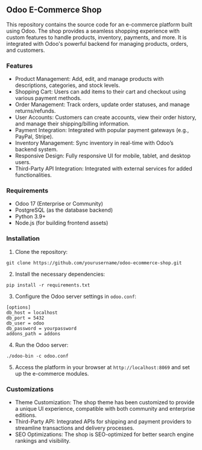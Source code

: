 ## Odoo E-Commerce Shop

This repository contains the source code for an e-commerce platform built using Odoo. The shop provides a seamless shopping experience with custom features to handle products, inventory, payments, and more. It is integrated with Odoo's powerful backend for managing products, orders, and customers.

### Features

- Product Management: Add, edit, and manage products with descriptions, categories, and stock levels.
- Shopping Cart: Users can add items to their cart and checkout using various payment methods.
- Order Management: Track orders, update order statuses, and manage returns/refunds.
- User Accounts: Customers can create accounts, view their order history, and manage their shipping/billing information.
- Payment Integration: Integrated with popular payment gateways (e.g., PayPal, Stripe).
- Inventory Management: Sync inventory in real-time with Odoo’s backend system.
- Responsive Design: Fully responsive UI for mobile, tablet, and desktop users.
- Third-Party API Integration: Integrated with external services for added functionalities.

### Requirements

- Odoo 17 (Enterprise or Community)
- PostgreSQL (as the database backend)
- Python 3.9+
- Node.js (for building frontend assets)


### Installation

1. Clone the repository:

```
git clone https://github.com/yourusername/odoo-ecommerce-shop.git
```

2. Install the necessary dependencies:

```
pip install -r requirements.txt
```

3. Configure the Odoo server settings in `odoo.conf`:

```
[options]
db_host = localhost
db_port = 5432
db_user = odoo
db_password = yourpassword
addons_path = addons
```

4. Run the Odoo server:

```
./odoo-bin -c odoo.conf
```

5. Access the platform in your browser at `http://localhost:8069` and set up the e-commerce modules.


### Customizations

- Theme Customization: The shop theme has been customized to provide a unique UI experience, compatible with both community and enterprise editions.
- Third-Party API: Integrated APIs for shipping and payment providers to streamline transactions and delivery processes.
- SEO Optimizations: The shop is SEO-optimized for better search engine rankings and visibility.

